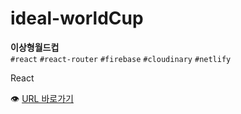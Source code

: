 # ideal-worldCup

**이상형월드컵**<br/>
`#react` `#react-router` `#firebase` `#cloudinary` `#netlify`
<br/>

React

👁 [URL 바로가기](https://idealworldcup.netlify.app/)
<br/>
<br/>
